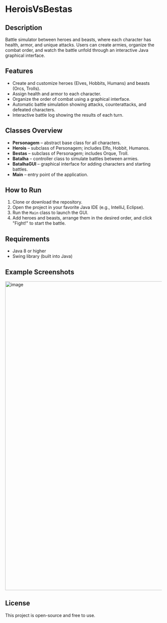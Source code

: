 # HeroisVsBestas

## Description
Battle simulator between heroes and beasts, where each character has health, armor, and unique attacks. Users can create armies, organize the combat order, and watch the battle unfold through an interactive Java graphical interface.

## Features
- Create and customize heroes (Elves, Hobbits, Humans) and beasts (Orcs, Trolls).  
- Assign health and armor to each character.  
- Organize the order of combat using a graphical interface.  
- Automatic battle simulation showing attacks, counterattacks, and defeated characters.  
- Interactive battle log showing the results of each turn.  

## Classes Overview
- **Personagem** – abstract base class for all characters.  
- **Herois** – subclass of Personagem; includes Elfo, Hobbit, Humanos.  
- **Bestas** – subclass of Personagem; includes Orque, Troll.  
- **Batalha** – controller class to simulate battles between armies.  
- **BatalhaGUI** – graphical interface for adding characters and starting battles.  
- **Main** – entry point of the application.  

## How to Run
1. Clone or download the repository.  
2. Open the project in your favorite Java IDE (e.g., IntelliJ, Eclipse).  
3. Run the `Main` class to launch the GUI.  
4. Add heroes and beasts, arrange them in the desired order, and click "Fight!" to start the battle.  

## Requirements
- Java 8 or higher  
- Swing library (built into Java)  

## Example Screenshots
<img width="857" height="991" alt="image" src="https://github.com/user-attachments/assets/148a8388-8bc1-4bbf-9369-2dbe4628d189" />


## License
This project is open-source and free to use.

